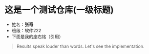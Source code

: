 # 这是一个测试仓库(一级标题)

- 姓名：**张奇**
- 班级：软件222
- 下面是我的座右铭（引用）

> Results speak louder than words. Let's see the implementation.
